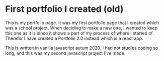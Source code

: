 # First portfolio I created (old)
This is my portfolio page. It was my first portfolio page that I created which was a school project. When deciding to make a new one, I wanted to keep this one as it is since it shows a part of my process of where I started of. Therefor I have created a Portfolio 2.0 instead which is a react app.

This is written in vanilla javascript autum 2020. I had not studies coding so long, and this was my second javascript project I've made.
